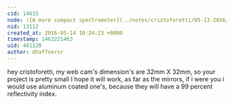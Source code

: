 ```yaml
---
cid: 14615
node: ![A more compact spectrometer](../notes/cristoforetti/05-13-2016/a-more-compact-spectrometer)
nid: 13112
created_at: 2016-05-14 10:24:23 +0000
timestamp: 1463221463
uid: 461120
author: dhaffnersr
---
```


hey  cristoforetti, my web cam's dimension's are 32mm X 32mm, so your project is pretty small I hope it will work, as far as the mirrors, if i were you i would use aluminum coated one's, because they will have a 99 percent reflectivity index.